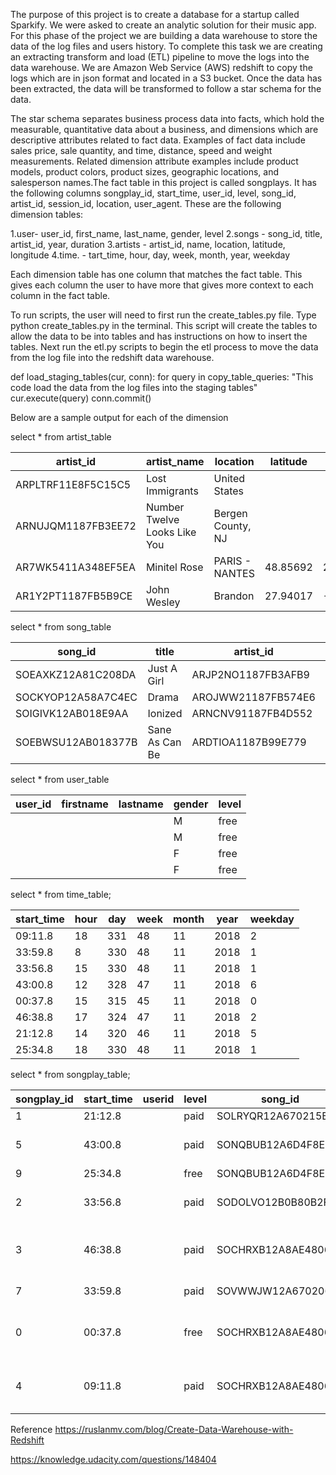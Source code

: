 The purpose of this project is to create a database for a startup called Sparkify. We were asked to create an analytic solution for their music app. For this phase of the project we are building a data warehouse to store the data of the log files and users history. To complete this task we are creating an extracting transform and load (ETL) pipeline to move the logs into the data warehouse. We are Amazon Web Service (AWS) redshift to copy the logs which are in json format and located in a S3 bucket. Once the data has been extracted, the data will be transformed to follow a star schema for the data. 

The star schema separates business process data into facts, which hold the measurable, quantitative data about a business, and dimensions which are descriptive attributes related to fact data. Examples of fact data include sales price, sale quantity, and time, distance, speed and weight measurements. Related dimension attribute examples include product models, product colors, product sizes, geographic locations, and salesperson names.The fact table in this project is called songplays. It has the following columns songplay_id, start_time, user_id, level, song_id, artist_id, session_id, location, user_agent.  These are the following dimension tables: 
 
1.user- user_id, first_name, last_name, gender, level
2.songs - song_id, title, artist_id, year, duration
3.artists - artist_id, name, location, latitude, longitude
4.time. - tart_time, hour, day, week, month, year, weekday
 
Each dimension table has one column that matches the fact table. This gives each column the user to have more that gives more context to each column in the fact table. 

To run scripts, the user will need to first run the create_tables.py file. Type python create_tables.py in the terminal. 
This script will create the tables to allow the data to be into tables and has instructions on how to insert the tables. 
Next run the etl.py scripts to begin the etl process to move the data from the log file into the redshift data warehouse.

def load_staging_tables(cur, conn):
    for query in copy_table_queries:
    "This code load the data from the log files into the staging tables"
    cur.execute(query)
    conn.commit()


Below are a sample output for each of the dimension 

select * from artist_table

| artist\_id         | artist\_name                 | location          | latitude | longitude  |
| ------------------ | ---------------------------- | ----------------- | -------- | ---------- |
| ARPLTRF11E8F5C15C5 | Lost Immigrants              | United States     |          |
| ARNUJQM1187FB3EE72 | Number Twelve Looks Like You | Bergen County, NJ |          |
| AR7WK5411A348EF5EA | Minitel Rose                 | PARIS - NANTES    | 48.85692 | 2.34121    |
| AR1Y2PT1187FB5B9CE | John Wesley                  | Brandon           | 27.94017 | \-82.32547 |

select * from song_table

| song\_id           | title          | artist\_id         | year | duration |
| ------------------ | -------------- | ------------------ | ---- | -------- |
| SOEAXKZ12A81C208DA | Just A Girl    | ARJP2NO1187FB3AFB9 | 1999 | 256      |
| SOCKYOP12A58A7C4EC | Drama          | AROJWW21187FB574E6 | 2003 | 195      |
| SOIGIVK12AB018E9AA | Ionized        | ARNCNV91187FB4D552 | 1996 | 444      |
| SOEBWSU12AB018377B | Sane As Can Be | ARDTIOA1187B99E779 | 2000 | 105      |

select * from user_table

| user\_id | firstname | lastname | gender | level |
| -------- | --------- | -------- | ------ | ----- |
|          |           |          | M      | free  |
|          |           |          | M      | free  |
|          |           |          | F      | free  |
|          |           |          | F      | free  |
            
select * from time_table;

| start\_time | hour | day | week | month | year | weekday |
| ----------- | ---- | --- | ---- | ----- | ---- | ------- |
| 09:11.8     | 18   | 331 | 48   | 11    | 2018 | 2       |
| 33:59.8     | 8    | 330 | 48   | 11    | 2018 | 1       |
| 33:56.8     | 15   | 330 | 48   | 11    | 2018 | 1       |
| 43:00.8     | 12   | 328 | 47   | 11    | 2018 | 6       |
| 00:37.8     | 15   | 315 | 45   | 11    | 2018 | 0       |
| 46:38.8     | 17   | 324 | 47   | 11    | 2018 | 2       |
| 21:12.8     | 14   | 320 | 46   | 11    | 2018 | 5       |
| 25:34.8     | 18   | 330 | 48   | 11    | 2018 | 1       |

select * from songplay_table;

| songplay\_id | start\_time | userid | level | song\_id           | artist\_id         | sessionid | location                                       | useragent |
| ------------ | ----------- | ------ | ----- | ------------------ | ------------------ | --------- | ---------------------------------------------- | --------- |
| 1            | 21:12.8     |        | paid  | SOLRYQR12A670215BF | ARNLO5S1187B9B80CC |           | Red Bluff, CA                                  |           |
| 5            | 43:00.8     |        | paid  | SONQBUB12A6D4F8ED0 | ARFCUN31187B9AD578 |           | Tampa-St. Petersburg-Clearwater, FL            |           |
| 9            | 25:34.8     |        | free  | SONQBUB12A6D4F8ED0 | ARFCUN31187B9AD578 |           | Palestine, TX                                  |           |
| 2            | 33:56.8     |        | paid  | SODOLVO12B0B80B2F4 | AR6XPWV1187B9ADAEB |           | Detroit-Warren-Dearborn, MI                    |           |
| 3            | 46:38.8     |        | paid  | SOCHRXB12A8AE48069 | ARTDQRC1187FB4EFD4 |           | San Francisco-Oakland-Hayward, CA              |           |
| 7            | 33:59.8     |        | paid  | SOVWWJW12A670206BE | AR3ZL6A1187B995B37 |           | Waterloo-Cedar Falls, IA                       |           |
| 0            | 00:37.8     |        | free  | SOCHRXB12A8AE48069 | ARTDQRC1187FB4EFD4 |           | Nashville-Davidson--Murfreesboro--Franklin, TN |           |
| 4            | 09:11.8     |        | paid  | SOCHRXB12A8AE48069 | ARTDQRC1187FB4EFD4 |           | San Francisco-Oakland-Hayward, CA              |           |

Reference
https://ruslanmv.com/blog/Create-Data-Warehouse-with-Redshift

https://knowledge.udacity.com/questions/148404

 
